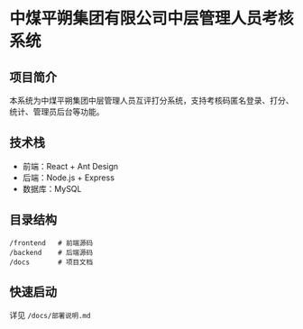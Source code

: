# 中煤平朔集团有限公司中层管理人员考核系统

## 项目简介
本系统为中煤平朔集团中层管理人员互评打分系统，支持考核码匿名登录、打分、统计、管理员后台等功能。

## 技术栈
- 前端：React + Ant Design
- 后端：Node.js + Express
- 数据库：MySQL

## 目录结构
```
/frontend   # 前端源码
/backend    # 后端源码
/docs       # 项目文档
```

## 快速启动
详见 `/docs/部署说明.md` 